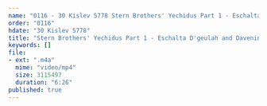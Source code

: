 ```yaml
---
name: "0116 - 30 Kislev 5778 Stern Brothers' Yechidus Part 1 - Eschalta D'geulah and Davening Late"
order: "0116"
hdate: "30 Kislev 5778"
title: "Stern Brothers' Yechidus Part 1 - Eschalta D'geulah and Davening Late"
keywords: []
file:
- ext: ".m4a"
  mime: "video/mp4"
  size: 3115497
  duration: "6:26"
published: true
---
```


